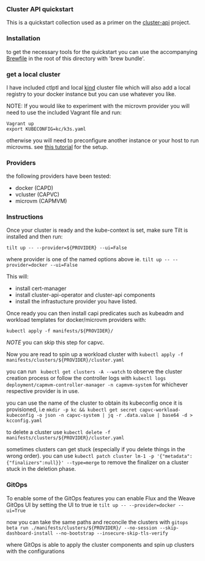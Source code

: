 ### Cluster API quickstart

This is a quickstart collection used as a primer on the [cluster-api](https://cluster-api.sigs.k8s.io) project.

### Installation

to get the necessary tools for the quickstart you can use the accompanying [Brewfile](Brewfile) in the root of this directory with 'brew bundle'.

### get a local cluster

I have included ctlptl and local [kind](capi-mgmt.yaml) cluster file which will also add a local registry to your docker instance but you can use whatever you like.

NOTE: If you would like to experiment with the microvm provider you will need to use the included Vagrant file and run:

```
Vagrant up
export KUBECONFIG=kc/k3s.yaml
```

otherwise you will need to preconfigure another instance or your host to run microvms. see [this tutorial](https://weaveworks-liquidmetal.github.io/site/docs/category/basics-do-try-this-at-home/) for the setup.

### Providers

the following providers have been tested:

- docker (CAPD)
- vcluster (CAPVC)
- microvm (CAPMVM)

### Instructions

Once your cluster is ready and the kube-context is set, make sure Tilt is installed and then run:
```
tilt up -- --provider=${PROVIDER} --ui=False
```
where provider is one of the named options above ie. `tilt up -- --provider=docker --ui=False`

This will:
- install cert-manager
- install cluster-api-operator and cluster-api components
- install the infrastucture provider you have listed.

Once ready you can then install capi predicates such as kubeadm and workload templates for docker/microvm providers with:
```
kubectl apply -f manifests/${PROVIDER}/
```
*NOTE* you can skip this step for capvc.

Now you are read to spin up a workload cluster with `kubectl apply -f manifests/clusters/${PROVIDER}/cluster.yaml`

you can run ` kubectl get clusters -A --watch` to observe the cluster creation process or follow the controller logs with `kubectl logs deployment/capmvm-controller-manager -n capmvm-system` for whichever respective provider is in use.

you can use the name of the cluster to obtain its kubeconfig once it is provisioned, i.e `mkdir -p kc && kubectl get secret capvc-workload-kubeconfig -o json -n capvc-system | jq -r .data.value | base64 -d > kcconfig.yaml`

to delete a cluster use `kubectl delete -f manifests/clusters/${PROVIDER}/cluster.yaml`

sometimes clusters can get stuck (especially if you delete things in the wrong order). you can use `kubectl patch cluster lm-1 -p '{"metadata":{"finalizers":null}}' --type=merge`
to remove the finalizer on a cluster stuck in the deletion phase.

### GitOps

To enable some of the GitOps features you can enable Flux and the Weave GitOps UI by setting the UI to true ie `tilt up -- --provider=docker --ui=True`

now you can take the same paths and reconcile the clusters with `gitops beta run ./manifests/clusters/${PROVIDER}/ --no-session --skip-dashboard-install --no-bootstrap --insecure-skip-tls-verify`

where GitOps is able to apply the cluster components and spin up clusters with the configurations